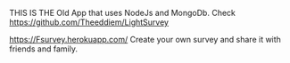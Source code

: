 THIS IS THE Old App that uses NodeJs and MongoDb.
Check https://github.com/Theeddiem/LightSurvey 



https://Fsurvey.herokuapp.com/
Create your own survey and share it with friends and family.
